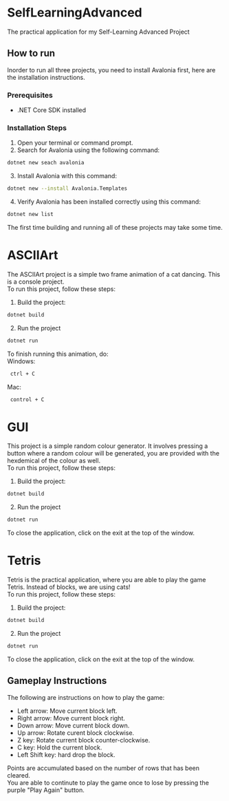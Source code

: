 # SelfLearningAdvanced
The practical application for my Self-Learning Advanced Project

## How to run
Inorder to run all three projects, you need to install Avalonia first, here are the installation instructions.

### Prerequisites
- .NET Core SDK installed

### Installation Steps
1. Open your terminal or command prompt.
2. Search for Avalonia using the following command:
  ``` bash
  dotnet new seach avalonia
  ```
3. Install Avalonia with this command:
  ``` bash
  dotnet new --install Avalonia.Templates
  ```
4. Verify Avalonia has been installed correctly using this command:
  ``` bash
  dotnet new list
  ```
  
 The first time building and running all of these projects may take some time.
 
# ASCIIArt
The ASCIIArt project is a simple two frame animation of a cat dancing. This is a console project.\
To run this project, follow these steps:
1. Build the project:
 ```bash
 dotnet build
 ```
2. Run the project
  ```bash
 dotnet run
 ```

To finish running this animation, do:\
Windows:
```bash
 ctrl + C
````

Mac:
```bash
 control + C
````

# GUI
This project is a simple random colour generator. It involves pressing a button where a random colour will be generated, you are provided with the hexdemical of the colour as well.\
To run this project, follow these steps:
1. Build the project:
 ```bash
 dotnet build
 ```
2. Run the project
  ```bash
 dotnet run
 ```
 To close the application, click on the exit at the top of the window.
 
 # Tetris
 Tetris is the practical application, where you are able to play the game Tetris. Instead of blocks, we are using cats!\
 To run this project, follow these steps:
1. Build the project:
 ```bash
 dotnet build
 ```
2. Run the project
  ```bash
 dotnet run
 ```
 
 To close the application, click on the exit at the top of the window.

## Gameplay Instructions
The following are instructions on how to play the game:
- Left arrow: Move current block left.
- Right arrow: Move current block right.
- Down arrow: Move current block down.
- Up arrow: Rotate curent block clockwise.
- Z key: Rotate current block counter-clockwise.
- C key: Hold the current block.
- Left Shift key: hard drop the block.

Points are accumulated based on the number of rows that has been cleared.\
You are able to continute to play the game once to lose by pressing the purple "Play Again" button.

   
